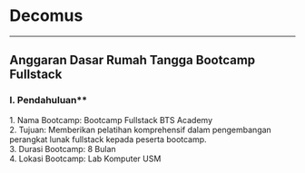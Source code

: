 # Decomus
<hr>
<h2>Anggaran Dasar Rumah Tangga Bootcamp Fullstack</h2>
<h3>I. Pendahuluan**</h3>
<p>1.	Nama Bootcamp: Bootcamp Fullstack BTS Academy<br>
2.	Tujuan: Memberikan pelatihan komprehensif dalam pengembangan perangkat   lunak fullstack kepada peserta bootcamp.<br>
3.	Durasi Bootcamp: 8 Bulan<br>
4.	Lokasi Bootcamp: Lab Komputer USM</p>

